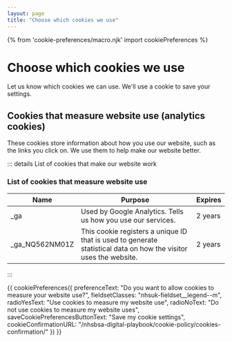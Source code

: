 ```yaml
---
layout: page
title: "Choose which cookies we use"
---
```


{% from 'cookie-preferences/macro.njk' import cookiePreferences %}

# Choose which cookies we use

Let us know which cookies we can use. We'll use a cookie to save your settings.

## Cookies that measure website use (analytics cookies)

These cookies store information about how you use our website, such as the links you click on. We use them to help make our website better.

::: details List of cookies that make our website work    

### List of cookies that measure website use

| Name | Purpose | Expires |
| ----------- | ----------- | ----------- |
| _ga | Used by Google Analytics. Tells us how you use our services. | 2 years |
| _ga_NQ562NM01Z| This cookie registers a unique ID that is used to generate statistical data on how the visitor uses the website. | 2 years |

:::

{{ cookiePreferences({
    preferenceText: "Do you want to allow cookies to measure your website use?",
    fieldsetClasses: "nhsuk-fieldset__legend--m",
    radioYesText: "Use cookies to measure my website use",
    radioNoText: "Do not use cookies to measure my website uses",
    saveCookiePreferencesButtonText: "Save my cookie settings",
    cookieConfirmationURL: "/nhsbsa-digital-playbook/cookie-policy/cookies-confirmation/"
}) }}